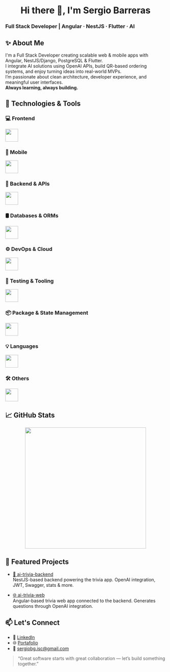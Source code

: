 <h1 align="center">Hi there 👋, I'm Sergio Barreras</h1>
<h3 align="left">Full Stack Developer | Angular · NestJS · Flutter · AI</h3>

## ✨ About Me

I'm a Full Stack Developer creating scalable web & mobile apps with Angular, NestJS/Django, PostgreSQL & Flutter.  
I integrate AI solutions using OpenAI APIs, build QR-based ordering systems, and enjoy turning ideas into real-world MVPs.  
I’m passionate about clean architecture, developer experience, and meaningful user interfaces.  
**Always learning, always building.**

## 🔧 Technologies & Tools

### 💻 Frontend

<div align="left">
  <img src="https://skillicons.dev/icons?i=html,css,sass,tailwind,materialui,js,ts,angular,react,vue,astro" height="40" />
</div>

### 📱 Mobile

<div align="left">
  <img src="https://skillicons.dev/icons?i=flutter,dart" height="40" />
</div>

### 🧠 Backend & APIs

<div align="left">
  <img src="https://skillicons.dev/icons?i=nestjs,nodejs,express,django,graphql,apollo" height="40" />
</div>

### 🛢️ Databases & ORMs

<div align="left">
  <img src="https://skillicons.dev/icons?i=postgres,sqlite,mongodb,prisma" height="40" />
</div>

### ⚙️ DevOps & Cloud

<div align="left">
  <img src="https://skillicons.dev/icons?i=docker,kubernetes,gcp,netlify,nginx" height="40" />
</div>

### 🧪 Testing & Tooling

<div align="left">
  <img src="https://skillicons.dev/icons?i=jest,vitest,postman" height="40" />
</div>

### 📦 Package & State Management

<div align="left">
  <img src="https://skillicons.dev/icons?i=npm,pnpm,pinia" height="40" />
</div>

### 💡 Languages

<div align="left">
  <img src="https://skillicons.dev/icons?i=ts,js,cs,py" height="40" />
</div>

### 🛠️ Others

<div align="left">
  <img src="https://skillicons.dev/icons?i=git,github,reactivex,dotnet,vite,deno,visualstudio,vscode" height="40" />
</div>

## 📈 GitHub Stats

<p align="center">
  <img src="https://streak-stats.demolab.com?user=sergiobytes&theme=highcontrast&border_radius=7&hide_border=true&exclude_days=Sun%2CSat&card_width=467" width="380"/>
</p>

## 📌 Featured Projects
- [🧠 ai-trivia-backend](https://github.com/sergiobytes/ai-trivia-backend)  
  NestJS-based backend powering the trivia app. OpenAI integration, JWT, Swagger, stats & more.

- [🌐 ai-trivia-web](https://github.com/sergiobytes/ai-trivia-web)  
  Angular-based trivia web app connected to the backend. Generates questions through OpenAI integration.

## 📫 Let's Connect

- 💼 [LinkedIn](https://www.linkedin.com/in/sergio-barreras)
- 🌐 [Portafolio](https://sergio-barreras-dev.netlify.app/)
- 📧 sergiobg.isc@gmail.com

> “Great software starts with great collaboration — let’s build something together.”
